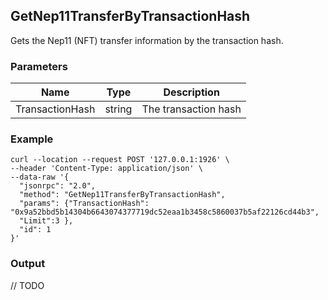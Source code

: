 ## GetNep11TransferByTransactionHash

 Gets the Nep11 (NFT) transfer information by the transaction hash.

### Parameters

| Name         | Type   | Description       |
| ---------------- | -------------- | ------- |
| TransactionHash | string | The transaction hash |

### Example

```shell
curl --location --request POST '127.0.0.1:1926' \
--header 'Content-Type: application/json' \
--data-raw '{
  "jsonrpc": "2.0",
  "method": "GetNep11TransferByTransactionHash",
  "params": {"TransactionHash": "0x9a52bbd5b14304b6643074377719dc52eaa1b3458c5860037b5af22126cd44b3",
  "Limit":3 },
  "id": 1
}'
```

### Output

// TODO

